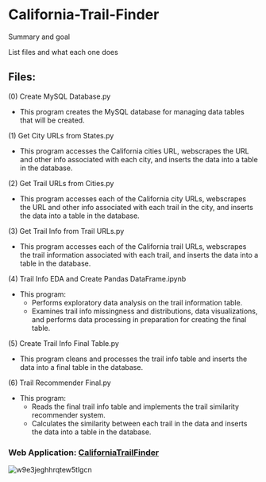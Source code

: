 # California-Trail-Finder

Summary and goal

List files and what each one does


## Files:
(0) Create MySQL Database.py
- This program creates the MySQL database for managing data tables that will be created.

(1) Get City URLs from States.py
- This program accesses the California cities URL, webscrapes the URL and other info associated with each city, and inserts the data into a table in the database.

(2) Get Trail URLs from Cities.py
- This program accesses each of the California city URLs, webscrapes the URL and other info associated with each trail in the city, and inserts the data into a table in the database.

(3) Get Trail Info from Trail URLs.py
- This program accesses each of the California trail URLs, webscrapes the trail information associated with each trail, and inserts the data into a table in the database.

(4) Trail Info EDA and Create Pandas DataFrame.ipynb
- This program:
  - Performs exploratory data analysis on the trail information table.  
  - Examines trail info missingness and distributions, data visualizations, and performs data processing in preparation for creating the final table.

(5) Create Trail Info Final Table.py
- This program cleans and processes the trail info table and inserts the data into a final table in the database.

(6) Trail Recommender Final.py
- This program:
  - Reads the final trail info table and implements the trail similarity recommender system.
  - Calculates the similarity between each trail in the data and inserts the data into a table in the database.


### Web Application: [CaliforniaTrailFinder](http://50.18.56.244/index)

![w9e3jeghhrqtew5tlgcn](https://user-images.githubusercontent.com/41403941/96290086-e8337a00-0f9a-11eb-8e76-e0dfcb28ae84.jpg)
